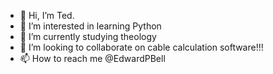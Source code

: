 - 👋 Hi, I’m Ted.
- 👀 I’m interested in learning Python
- 🌱 I’m currently studying theology
- 💞️ I’m looking to collaborate on cable calculation software!!!
- 📫 How to reach me @EdwardPBell

<!---
ted7234889/ted7234889 is a ✨ special ✨ repository because its `README.md` (this file) appears on your GitHub profile.
You can click the Preview link to take a look at your changes.
--->
